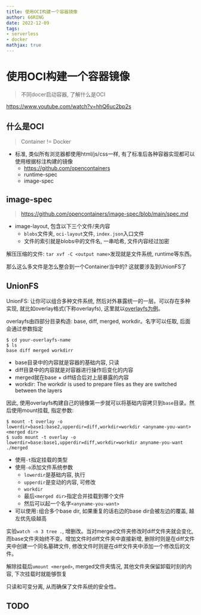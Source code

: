 ```yaml
---
title: 使用OCI构建一个容器镜像
author: 66RING
date: 2022-12-09
tags: 
- serverless
- docker
mathjax: true
---
```


# 使用OCI构建一个容器镜像

> 不同docer启动容器, 了解什么是OCI

https://www.youtube.com/watch?v=hhQ6uc2bp2s


## 什么是OCI

> Container != Docker

- 标准, 类似所有浏览器都使用html/js/css一样, 有了标准后各种容器实现都可以使用根据标注构建的镜像
    * https://github.com/opencontainers
    * runtime-spec
    * image-spec


## image-spec

> https://github.com/opencontainers/image-spec/blob/main/spec.md

- image-layout, 包含以下三个文件/夹内容
    * `blobs`文件夹, `oci-layout`文件, `index.json`入口文件
    * 文件的索引就是blobs中的文件名, 一串哈希, 文件内容经过加密

解压压缩的文件: `tar xvf -C <output name>`发现就是文件系统, runtime等东西。

那么这么多文件是怎么整合到一个Container当中的? 这就要涉及到UnionFS了


## UnionFS

UnionFS: 让你可以组合多种文件系统, 然后对外暴露统一的一层。可以存在多种实现, 就比如overlay格式(下称overlayfs), 这里就以[overlayfs为例](https://wiki.archlinux.org/title/Overlay_filesystem)。

overlayfs由四部分目录构造: base, diff, merged, workdir。名字可以任取, 后面会通过参数指定

```
$ cd your-overlayfs-name
$ ls
base diff merged workdirr
```

- base目录中的内容就是容器的基础内容, 只读
- diff目录中的内容就是对容器进行操作后变化的内容
- merged就在base + diff结合后对上层暴露的内容
- workdir: The workdir is used to prepare files as they are switched between the layers

因此, 使用overlayfs构建自己的镜像第一步就可以将基础内容拷贝到`base`目录。然后使用mount挂载, 指定参数:

```
$ mount -t overlay -o lowerdir=base1:base2,upperdir=diff,workdir=workdir <anyname-you-want> <merged dir>
$ sudo mount -t overlay -o lowerdir=base:base1,upperdir=diff,workdir=workdir anyname-you-want ./merged
```

- 使用`-t`指定挂载的类型
- 使用`-o`添加文件系统参数
    * `lowerdir`是基础内容, 执行
    * `upperdir`是变动的内容, 可修改
    * `workdir`
    * 最后`<merged dir>`指定合并挂载到哪个文件
    * 然后可以起一个名字`<anyname-you-want>`
- 可以使用`:`组合多个base dir, 如果重复的话右边的base dir会被左边的覆盖, 越左优先级越高

实验`watch -n 3 tree .`, 增删改。当对merged文件夹修改时diff文件夹就会变化, 而base文件夹始终不变。增加文件时diff文件夹中直接新增, 删除时则是在diff文件夹中创建一个同名墓碑文件, 修改文件时则是在diff文件夹中添加一个修改后的文件。

解除挂载后`umount <merged>`, merged文件夹情况, 其他文件夹保留卸载时刻的内容, 下次挂载时就能够恢复

只读和可变分离, 从而确保了文件系统的安全性。


## TODO

